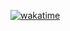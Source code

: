 [![wakatime](https://wakatime.com/badge/github/Dado999/Kafka-Streams.svg)](https://wakatime.com/badge/github/Dado999/Kafka-Streams)
